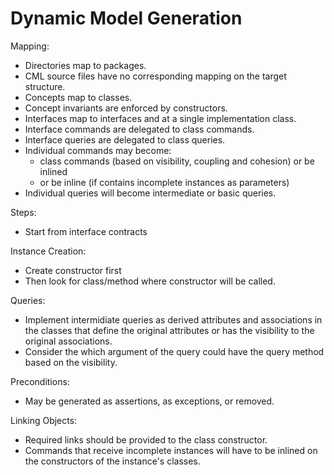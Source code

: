 # Dynamic Model Generation

Mapping:
- Directories map to packages.
- CML source files have no corresponding mapping on the target structure.
- Concepts map to classes.
- Concept invariants are enforced by constructors.
- Interfaces map to interfaces and at a single implementation class.
- Interface commands are delegated to class commands.
- Interface queries are delegated to class queries.
- Individual commands may become:
    - class commands (based on visibility, coupling and cohesion) or be inlined
    - or be inline (if contains incomplete instances as parameters)
- Individual queries will become intermediate or basic queries.    

Steps:
- Start from interface contracts

Instance Creation:
- Create constructor first
- Then look for class/method where constructor will be called.

Queries:
- Implement intermidiate queries as derived attributes and associations in the classes that define the original attributes or has the visibility to the original associations.
- Consider the which argument of the query could have the query method based on the visibility.

Preconditions:
- May be generated as assertions, as exceptions, or removed.

Linking Objects:
- Required links should be provided to the class constructor.
- Commands that receive incomplete instances will have to be inlined on the constructors of the instance's classes.
